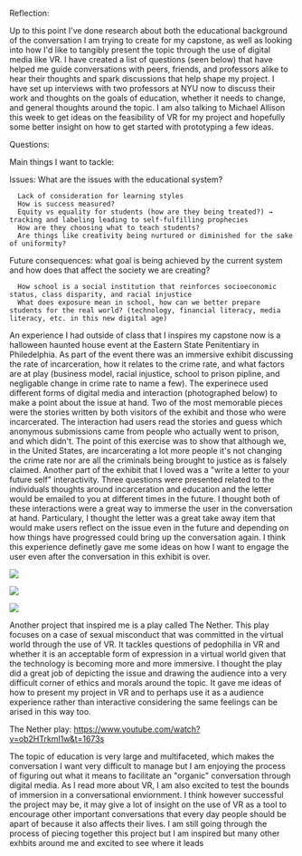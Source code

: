Reflection: 

Up to this point I've done research about both the educational background of the conversation I am trying to create for my capstone, as well as looking into how I'd like to tangibly present the topic through the use of digital media like VR. I have created a list of questions (seen below) that have helped me guide conversations with peers, friends, and professors alike to hear their thoughts and spark discussions that help shape my project. I have set up interviews with two professors at NYU now to discuss their work and thoughts on the goals of education, whether it needs to change, and general thoughts around the topic. I am also talking to Michael Allison this week to get ideas on the feasibility of VR for my project and hopefully some better insight on how to get started with prototyping a few ideas. 

Questions:

  Main things I want to tackle:
  
  Issues: What are the issues with the educational system?
  
      Lack of consideration for learning styles
      How is success measured?
      Equity vs equality for students (how are they being treated?) → tracking and labeling leading to self-fulfilling prophecies 
      How are they choosing what to teach students?
      Are things like creativity being nurtured or diminished for the sake of uniformity?
      
  Future consequences: what goal is being achieved by the current system and how does that affect the society we are creating?
  
      How school is a social institution that reinforces socioeconomic status, class disparity, and racial injustice
      What does exposure mean in school, how can we better prepare students for the real world? (technology, financial literacy, media literacy, etc. in this new digital age)


An experience I had outside of class that I inspires my capstone now is a halloween haunted house event at the Eastern State Penitentiary in Philedelphia. As part of the event there was an immersive exhibit discussing the rate of incarceration, how it relates to the crime rate, and what factors are at play (business model, racial injustice, school to prison pipline, and negligable change in crime rate to name a few). The experinece used different forms of digital media and interaction (photographed below) to make a point about the issue at hand. Two of the most memorable pieces were the stories written by both visitors of the exhibit and those who were incarcerated. The interaction had users read the stories and guess which anonymous submissions came from people who actually went to prison, and which didn't. The point of this exercise was to show that although we, in the United States, are incarcerating a lot more people it's not changing the crime rate nor are all the criminals being brought to justice as is falsely claimed. Another part of the exhibit that I loved was a "write a letter to your future self" interactivity. Three questions were presented related to the individuals thoughts around incarceration and education and the letter would be emailed to you at different times in the future. I thought both of these interactions were a great way to immerse the user in the conversation at hand. Particulary, I thought the letter was a great take away item that would make users reflect on the issue even in the future and depending on how things have progressed could bring up the conversation again. I think this experience definetly gave me some ideas on how I want to engage the user even after the conversation in this exhibit is over.


![](horror_house1.png)


![](horror_house2.png)


![](horror_house3.png)


Another project that inspired me is a play called The Nether. This play focuses on a case of sexual misconduct that was committed in the virtual world through the use of VR. It tackles questions of pedophilia in VR and whether it is an acceptable form of expression in a virtual world given that the technology is becoming more and more immersive. I thought the play did a great job of depicting the issue and drawing the audience into a very difficult corner of ethics and morals around the topic. It gave me ideas of how to present my project in VR and to perhaps use it as a audience experience rather than interactive considering the same feelings can be arised in this way too. 

The Nether play: https://www.youtube.com/watch?v=ob2HTrkmI1w&t=1673s 

The topic of education is very large and multifaceted, which makes the conversation I want very difficult to manage but I am enjoying the process of figuring out what it means to facilitate an "organic" conversation through digital media. As I read more about VR, I am also excited to test the bounds of immersion in a conversational enviornment. I think however successful the project may be, it may give a lot of insight on the use of VR as a tool to encourage other important conversations that every day people should be apart of because it also affects their lives. I am still going through the process of piecing together this project but I am inspired but many other exhbits around me and excited to see where it leads 

